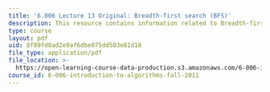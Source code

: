 ```yaml
---
title: '6.006 Lecture 13 Original: Breadth-first search (BFS)'
description: This resource contains information related to Breadth-first search (BFS).
type: course
layout: pdf
uid: 8f89fd0ad2e9af6dbe075dd503e81d18
file_type: application/pdf
file_location: >-
  https://open-learning-course-data-production.s3.amazonaws.com/6-006-introduction-to-algorithms-fall-2011/8f89fd0ad2e9af6dbe075dd503e81d18_MIT6_006F11_lec13_orig.pdf
course_id: 6-006-introduction-to-algorithms-fall-2011
---
```


